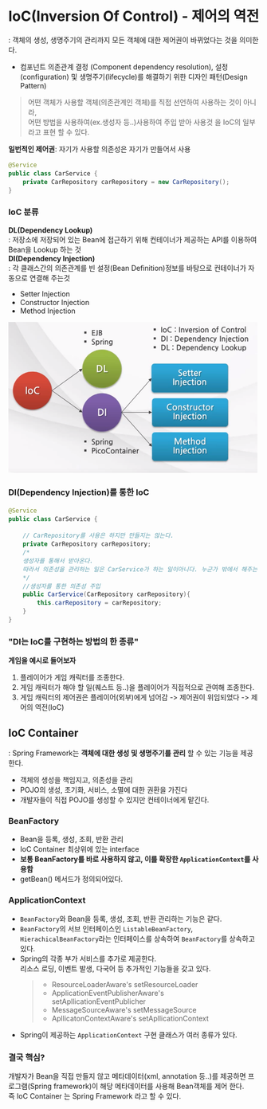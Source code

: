 # IoC(Inversion Of Control) - 제어의 역전
: 객체의 생성, 생명주기의 관리까지 모든 객체에 대한 제어권이 바뀌었다는 것을 의미한다.
- 컴포넌트 의존관계 결정 (Component dependency resolution), 설정(configuration) 및 생명주기(lifecycle)를 해결하기 위한 디자인 패턴(Design Pattern)
>어떤 객체가 사용할 객체(의존관계인 객체)를 직접 선언하여 사용하는 것이 아니라,  
>어떤 방법을 사용하여(ex.생성자 등..)사용하여 주입 받아 사용것 을 IoC의 일부라고 표현 할 수 있다.

**일번적인 제어권**: 자기가 사용할 의존성은 자기가 만들어서 사용
```java
@Service
public class CarService {
	private CarRepository carRepository = new CarRepository();
}
```

### IoC 분류
**DL(Dependency Lookup)**  
: 저장소에 저장되어 있는 Bean에 접근하기 위해 컨테이너가 제공하는 API를 이용하여 Bean을 Lookup 하는 것  
**DI(Dependency Injection)**  
: 각 클래스간의 의존관계를 빈 설정(Bean Definition)정보를 바탕으로 컨테이너가 자동으로 연결해 주는것
- Setter Injection
- Constructor Injection
- Method Injection  

<img width=500px src=./img/DI-DL.png>

### DI(Dependency Injection)를 통한 IoC
```java
@Service
public class CarService {
	
    // CarRepository를 사용은 하지만 만들지는 않는다.
	private CarRepository carRepository;
    /*
    생성자를 통해서 받아온다.
    따라서 의존성을 관리하는 일은 CarService가 하는 일이아니다. 누군가 밖에서 해주는 것이다.
    */
    //생성자를 통한 의존성 주입 
    public CarService(CarRepository carRepository){
    	this.carRepository = carRepository;
    }
}
```
### "DI는 IoC를 구현하는 방법의 한 종류"
**게임을 예시로 들어보자**
1. 플레이어가 게임 캐릭터를 조종한다.
2. 게임 캐릭터가 해야 할 일(퀘스트 등..)을 플레이어가 직접적으로 관여해 조종한다.
3. 게임 캐릭터의 제어권은 플레이어(외부)에게 넘어감 -> 제어권이 위임되었다 -> 제어의 역전(IoC)

## IoC Container
: Spring Framework는 **객체에 대한 생성 및 생명주기를 관리** 할 수 있는 기능을 제공한다.
- 객체의 생성을 책임지고, 의존성을 관리
- POJO의 생성, 초기화, 서비스, 소멸에 대한 권환을 가진다
- 개발자들이 직접 POJO를 생성할 수 있지만 컨테이너에게 맡긴다.

### BeanFactory
- Bean을 등록, 생성, 조회, 반환 관리
- IoC Container 최상위에 있는 interface
- **보통 BeanFactory를 바로 사용하지 않고, 이를 확장한 `ApplicationContext`를 사용함**
- getBean() 메서드가 정의되어있다.
### ApplicationContext
- `BeanFactory`와 Bean을 등록, 생성, 조회, 반환 관리하는 기능은 같다.
- `BeanFactory`의 서브 인터페이스인 `ListableBeanFactory`, `HierachicalBeanFactory`라는 인터페이스를 상속하여 `BeanFactory`를 상속하고 있다.
- Spring의 각종 부가 서비스를 추가로 제공한다.  
    리소스 로딩, 이벤트 발생, 다국어 등 추가적인 기능들을 갖고 있다.
    >- ResourceLoaderAware's setResourceLoader
    >- ApplicationEventPublisherAware's setApllicationEventPublicher
    >- MessageSourceAware's setMessageSource
    >- ApllicatonContextAware's setApllicationContext
- Spring이 제공하는 `ApplicationContext` 구현 클래스가 여러 종류가 있다.

### 결국 핵심?
개발자가 Bean을 직접 만들지 않고 메타데이터(xml, annotation 등..)를 제공하면 프로그램(Spring framework)이 해당 메타데이터를 사용해 Bean객체를 제어 한다.  
즉 IoC Container 는 Spring Framework 라고 할 수 있다.